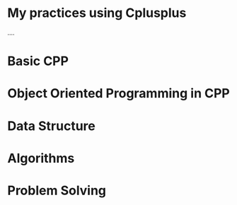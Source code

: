 # My practices using Cplusplus
....

# Basic CPP
# Object Oriented Programming in CPP
# Data Structure
# Algorithms
# Problem Solving
